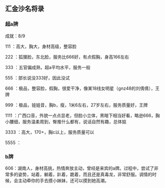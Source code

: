 ## 汇金沙名将录

### 超a牌

成就：8/9

111 ：高大，胸大，身材高级，整容脸

222 ：狐狸脸，东北脸，服务比666好，有点假胸，身高166左右

333 ：五官偏成熟，超a平均水平，服务一般

555 ：部长说没333好，因此没试

666 ：极品，整容脸，假胸，很爱干净，像某18线女明星（gnz48的刘倩倩），王牌

999 ：极品，娃娃音，胸b，瘦，1米6左右，27岁左右，服务质量好，王牌

1111 ：广西口音，外貌一点点显老，但脸小立体，黑暗下相当好看，略逊666，胸小腰细，服务温柔周到，臀推什么都有，说话自然有趣，总体掂

3333 ：高大，170+，胸c以上，服务质量可以

5555 ：

### b牌

606：湖南人，身材高挑，热情奔放主动，曾经是来宾的a牌。过程中，尝试了非常多的姿势，站着，躺着，趴着，跪着，而且还是真毒龙，非常舒服。调情的时候，会主动牵你的手去摸小妹妹，还可以摸到她高潮。
